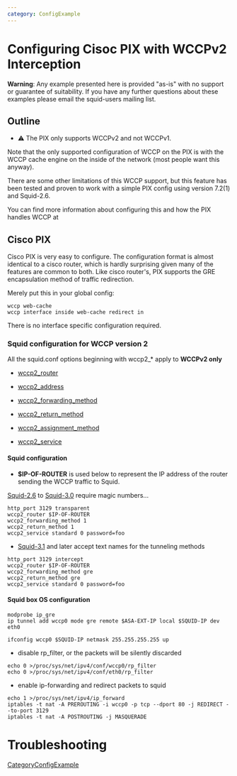 ```yaml
---
category: ConfigExample
---
```

# Configuring Cisoc PIX with WCCPv2 Interception

**Warning**: Any example presented here is provided "as-is" with no
support or guarantee of suitability. If you have any further questions
about these examples please email the squid-users mailing list.

## Outline

  - ⚠️
    The PIX only supports WCCPv2 and not WCCPv1.

Note that the only supported configuration of WCCP on the PIX is with
the WCCP cache engine on the inside of the network (most people want
this anyway).

There are some other limitations of this WCCP support, but this feature
has been tested and proven to work with a simple PIX config using
version 7.2(1) and Squid-2.6.

You can find more information about configuring this and how the PIX
handles WCCP at
[](http://www.cisco.com/en/US/customer/products/ps6120/products_configuration_guide_chapter09186a0080636f31.html#wp1094445)

## Cisco PIX

Cisco PIX is very easy to configure. The configuration format is almost
identical to a cisco router, which is hardly surprising given many of
the features are common to both. Like cisco router's, PIX supports the
GRE encapsulation method of traffic redirection.

Merely put this in your global config:

    wccp web-cache
    wccp interface inside web-cache redirect in

There is no interface specific configuration required.

### Squid configuration for WCCP version 2

All the squid.conf options beginning with wccp2\_\* apply to **WCCPv2
only**

  - [wccp2\_router](http://www.squid-cache.org/Doc/config/wccp2_router)

  - [wccp2\_address](http://www.squid-cache.org/Doc/config/wccp2_address)

  - [wccp2\_forwarding\_method](http://www.squid-cache.org/Doc/config/wccp2_forwarding_method)

  - [wccp2\_return\_method](http://www.squid-cache.org/Doc/config/wccp2_return_method)

  - [wccp2\_assignment\_method](http://www.squid-cache.org/Doc/config/wccp2_assignment_method)

  - [wccp2\_service](http://www.squid-cache.org/Doc/config/wccp2_service)

#### Squid configuration

  - **$IP-OF-ROUTER** is used below to represent the IP address of the
    router sending the WCCP traffic to Squid.

[Squid-2.6](/Releases/Squid-2.6)
to
[Squid-3.0](/Releases/Squid-3.0)
require magic numbers...

    http_port 3129 transparent
    wccp2_router $IP-OF-ROUTER
    wccp2_forwarding_method 1
    wccp2_return_method 1
    wccp2_service standard 0 password=foo

  - [Squid-3.1](/Releases/Squid-3.1)
    and later accept text names for the tunneling methods

<!-- end list -->

    http_port 3129 intercept
    wccp2_router $IP-OF-ROUTER
    wccp2_forwarding_method gre
    wccp2_return_method gre
    wccp2_service standard 0 password=foo

#### Squid box OS configuration

    modprobe ip_gre
    ip tunnel add wccp0 mode gre remote $ASA-EXT-IP local $SQUID-IP dev eth0
    
    ifconfig wccp0 $SQUID-IP netmask 255.255.255.255 up

  - disable rp\_filter, or the packets will be silently discarded

<!-- end list -->

    echo 0 >/proc/sys/net/ipv4/conf/wccp0/rp_filter
    echo 0 >/proc/sys/net/ipv4/conf/eth0/rp_filter

  - enable ip-forwarding and redirect packets to squid

<!-- end list -->

    echo 1 >/proc/sys/net/ipv4/ip_forward
    iptables -t nat -A PREROUTING -i wccp0 -p tcp --dport 80 -j REDIRECT --to-port 3129
    iptables -t nat -A POSTROUTING -j MASQUERADE

# Troubleshooting

[CategoryConfigExample](/CategoryConfigExample)
